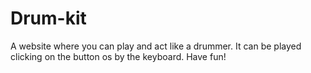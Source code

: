 # Drum-kit
A website where you can play and act like a drummer.
It can be played clicking on the button os by the keyboard. Have fun!
